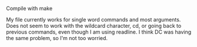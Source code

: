 Compile with make

My file currently works for single word commands and most arguments.  Does
not seem to work with the wildcard character, cd, or going back to previous
commands, even though I am using readline.  I think DC was having the same 
problem, so I'm not too worried.
